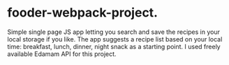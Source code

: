 # fooder-webpack-project.
Simple single page JS app letting you search and save the recipes in your local storage if you like.
The app suggests a recipe list based on your local time: breakfast, lunch, dinner, night snack as a starting point.
I used freely available Edamam API for this project.
